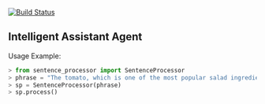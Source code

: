 [![Build Status](https://travis-ci.com/sorindragan/intelligent-assistant-agent.png)](https://travis-ci.com/sorindragan/intelligent-assistant-agent)

## Intelligent Assistant Agent

Usage Example:
```python
> from sentence_processor import SentenceProcessor
> phrase = "The tomato, which is one of the most popular salad ingredients, grows in many shapes and colors in greenhouses around the world."
> sp = SentenceProcessor(phrase)
> sp.process()
```
